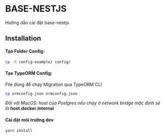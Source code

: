 # BASE-NESTJS

Hướng dẫn cài đặt base-nestjs

## Installation

#### Tạo Folder Config:

```bash
cp -R config-example/ config/
```

#### Tạo TypeORM Config:

File dùng để chạy Migration qua TypeORM CLI

```bash
cp ormconfig.json ormconfig.json
```

_Đối với MacOS: host của Postgres nếu chạy ở network bridge mặc định sẽ là_ **host.docker.internal**

#### Cài đặt môi trường dev

```bash
yarn install
```
